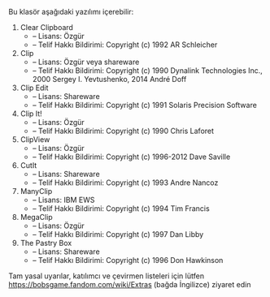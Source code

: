 Bu klasör aşağıdaki yazılımı içerebilir:

1. Clear Clipboard
   - – Lisans: Özgür
   - – Telif Hakkı Bildirimi: Copyright (c) 1992 AR Schleicher
2. Clip
   - – Lisans: Özgür veya shareware
   - – Telif Hakkı Bildirimi: Copyright (c) 1990 Dynalink Technologies Inc., 2000 Sergey I. Yevtushenko, 2014 André Doff
3. Clip Edit
   - – Lisans: Shareware
   - – Telif Hakkı Bildirimi: Copyright (c) 1991 Solaris Precision Software
4. Clip It!
   - – Lisans: Özgür
   - – Telif Hakkı Bildirimi: Copyright (c) 1990 Chris Laforet
5. ClipView
   - – Lisans: Özgür
   - – Telif Hakkı Bildirimi: Copyright (c) 1996-2012 Dave Saville
6. CutIt
   - – Lisans: Shareware
   - – Telif Hakkı Bildirimi: Copyright (c) 1993 Andre Nancoz
7. ManyClip
   - – Lisans: IBM EWS
   - – Telif Hakkı Bildirimi: Copyright (c) 1994 Tim Francis
8. MegaClip
   - – Lisans: Özgür
   - – Telif Hakkı Bildirimi: Copyright (c) 1997 Dan Libby
9. The Pastry Box
   - – Lisans: Shareware
   - – Telif Hakkı Bildirimi: Copyright (c) 1996 Don Hawkinson

Tam yasal uyarılar, katılımcı ve çevirmen listeleri için lütfen https://bobsgame.fandom.com/wiki/Extras (bağda İngilizce) ziyaret edin
